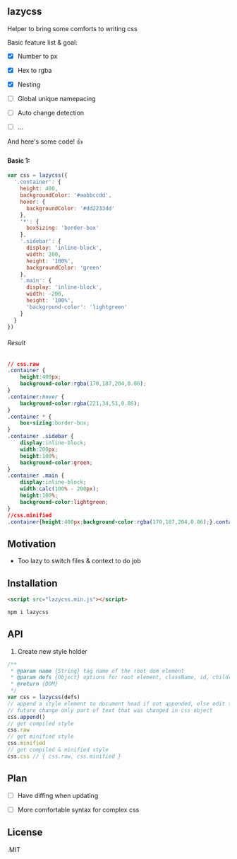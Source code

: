 ## lazycss
Helper to bring some comforts to writing css

Basic feature list & goal:

 - [x] Number to px
 - [x] Hex to rgba
 - [x] Nesting
 - [ ] Global unique namepacing
 - [ ] Auto change detection
 - [ ] ... 


And here's some code! :+1:

#### Basic 1:
```javascript
var css = lazycss({
  '.container': {
    height: 400,
    backgroundColor: '#aabbccdd',
    hover: {
      backgroundColor: '#dd2233dd'
    },
    '*': {
      boxSizing: 'border-box'
    },
    '.sidebar': {
      display: 'inline-block',
      width: 200,
      height: '100%',
      backgroundColor: 'green'
    },
    '.main': {
      display: 'inline-block',
      width: -200,
      height: '100%',
      'background-color': 'lightgreen'
    }
  }
})
```
###### Result
```CSS
// css.raw
.container {
	height:400px;
	background-color:rgba(170,187,204,0.86);
}
.container:hover {
	background-color:rgba(221,34,51,0.86);
}
.container * {
	box-sizing:border-box;
}
.container .sidebar {
	display:inline-block;
	width:200px;
	height:100%;
	background-color:green;
}
.container .main {
	display:inline-block;
	width:calc(100% - 200px);
	height:100%;
	background-color:lightgreen;
}
//css.minified
.container{height:400px;background-color:rgba(170,187,204,0.86);}.container:hover{background-color:rgba(221,34,51,0.86);}.container *{box-sizing:border-box;}.container .sidebar{display:inline-block;width:200px;height:100%;background-color:green;}.container .main{display:inline-block;width:calc(100%-200px);height:100%;background-color:lightgreen;}
```

## Motivation
- Too lazy to switch files & context to do job


## Installation
```HTML
<script src="lazycss.min.js"></script>
```
```javascript
npm i lazycss
```

## API

1. Create new style holder
```javascript
/**
 * @param name {String} tag name of the root dom element
 * @param defs {Object} options for root element, className, id, children etc... 
 * @return {DOM}
 */
var css = lazycss(defs)
// append a style element to document head if not appended, else edit text content
// future change only part of text that was changed in css object
css.append()
// get compiled style
css.raw
// get minified style
css.minified
// get compiled & minified style
css.css // { css.raw, css.minified }
```

## Plan
- [ ] Have diffing when updating
- [ ] More comfortable syntax for complex css


## License
.MIT
